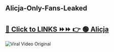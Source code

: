 
 ## Alicja-Only-Fans-Leaked

# <h2><a href="https://clipsfans.com/Alicja&ref=git">🔗 Click to LINKS ⏩⏩ 👉 🟢 Alicja </a></h2>

<a href="https://clipsfans.com/Alicja&ref=git" rel="nofollow" data-target="animated-image.originalLink"><img src="https://i.ibb.co.com/xMMVF88/686577567.gif" alt="Viral Video Original" style="max-width: 100%; display: inline-block;" data-target="animated-image.originalImage"></a>
